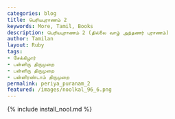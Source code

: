 ```yaml
---  
categories: blog  
title: பெரியபுராணம் 2
keywords: More, Tamil, Books  
description: பெரியபுராணம் 2 (தில்லை வாழ் அந்தணர் புராணம்)
author: Tamilan  
layout: Ruby  
tags:     
- சேக்கிழார்
- பன்னிரு திருமுறை
- பன்னிரு திருமுறை
- பன்னிரண்டாம் திருமுறை
permalink: periya_puranam_2  
featured: /images/noolkal_96_6.png  
---  
```

{% include install_nool.md %}  
